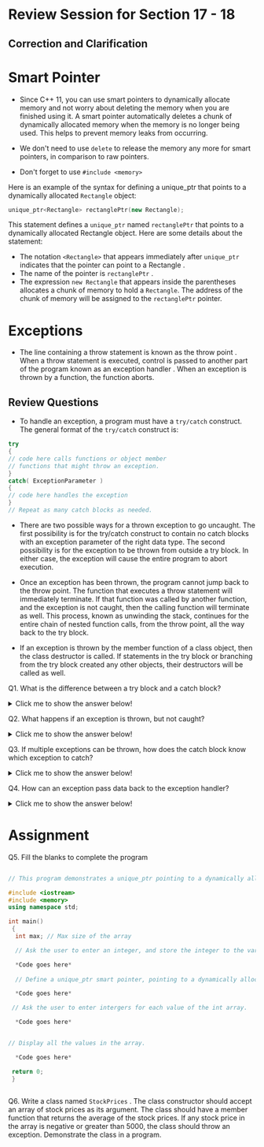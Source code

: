 # Review Session for Section 17 - 18

## Correction and Clarification

# Smart Pointer

- Since C++ 11, you can use smart pointers to dynamically allocate memory and not worry about deleting the memory when you are finished using it. A smart pointer automatically
deletes a chunk of dynamically allocated memory when the memory is no longer being used. This helps to prevent memory leaks from occurring. 

- We don't need to use `delete` to release the memory any more for smart pointers, in comparison to raw pointers. 

- Don't forget to use `#include <memory>`

 Here is an example of the syntax for defining a unique_ptr that points to a dynamically allocated `Rectangle` object:
 ``` cpp
unique_ptr<Rectangle> rectanglePtr(new Rectangle);

 ```

This statement defines a `unique_ptr` named `rectanglePtr` that points to a dynamically allocated Rectangle object. Here are some details about the statement:
- The notation `<Rectangle>` that appears immediately after `unique_ptr` indicates that the pointer can point to a Rectangle .
- The name of the pointer is `rectanglePtr` .
- The expression `new Rectangle` that appears inside the parentheses allocates a chunk of memory to hold a `Rectangle`. The address of the chunk of memory will be assigned
to the `rectanglePtr` pointer.

# Exceptions

- The line containing a throw statement is known as the throw point . When a throw statement is executed, control is passed to another part of the program known as an exception
handler . When an exception is thrown by a function, the function aborts.
## Review Questions

- To handle an exception, a program must have a `try/catch` construct. The general format of the `try/catch` construct is:
``` cpp
try
{
// code here calls functions or object member
// functions that might throw an exception.
}
catch( ExceptionParameter )
{
// code here handles the exception
}
// Repeat as many catch blocks as needed.
```
-  There are two possible ways for a thrown exception to go uncaught. The first possibility is for the try/catch construct to contain no catch blocks with an exception parameter of the
right data type. The second possibility is for the exception to be thrown from outside a try block. In either case, the exception will cause the entire program to abort execution.

- Once an exception has been thrown, the program cannot jump back to the throw point. The function that executes a throw statement will immediately terminate. If that function
was called by another function, and the exception is not caught, then the calling function will terminate as well. This process, known as unwinding the stack, continues
for the entire chain of nested function calls, from the throw point, all the way back to the try block. 

- If an exception is thrown by the member function of a class object, then the class destructor is called. If statements in the try block or branching from the try block created any other
objects, their destructors will be called as well.

Q1. What is the difference between a try block and a catch block?


<details>

<summary> Click me to show the answer below!</summary>

try block is used to contain a block of code executing any statements that might directly or indirectly cause an exception to be thrown. The try block is immediately followed by one or more catch blocks,
which are the exception handlers. A catch block starts with the key word catch , followed by a set of parentheses containing the definition of an exception parameter.

</details>


Q2. What happens if an exception is thrown, but not caught?

<details>

<summary> Click me to show the answer below!</summary>

Program terminates. 

</details>


Q3. If multiple exceptions can be thrown, how does the catch block know which exception to catch?

<details>

<summary> Click me to show the answer below!</summary>

Different catch blocks have different types. If the type of the exception throwned is of the type of the catch block, the catch block will be activated. 

</details>


Q4. How can an exception pass data back to the exception handler?

<details>

<summary> Click me to show the answer below!</summary>

Following the rules of stack unwinding. Please refer to the clarification section. 
</details>




# Assignment 

Q5. Fill the blanks to complete the program 

``` cpp

// This program demonstrates a unique_ptr pointing to a dynamically allocated array of integers.

#include <iostream>
#include <memory>
using namespace std;

int main()
 {
  int max; // Max size of the array

  // Ask the user to enter an integer, and store the integer to the variable  int

  *Code goes here*
  
  // Define a unique_ptr smart pointer, pointing to a dynamically allocated array of ints. The length of the array is equal to the value of max. 

  *Code goes here*

 // Ask the user to enter intergers for each value of the int array. 

  *Code goes here*


// Display all the values in the array.

  *Code goes here*

 return 0;
 }



```

Q6. Write a class named `StockPrices` . The class constructor should accept an array of stock prices as its argument. The class should have a member function that returns the average
of the stock prices. If any stock price in the array is negative or greater than 5000, the class should throw an exception. Demonstrate the class in a program.

